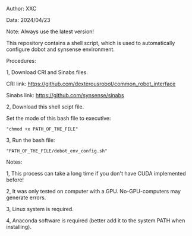Author: XXC

Data: 2024/04/23

Note: Always use the latest version!

This repository contains a shell script, which is used to automatically configure dobot and synsense environment.

Procedures:

1, Download CRI and Sinabs files.

  CRI link: https://github.com/dexterousrobot/common_robot_interface
  
  Sinabs link: https://github.com/synsense/sinabs

2, Download this shell scipt file.

   Set the mode of this bash file to executive: 
   
    "chmod +x PATH_OF_THE_FILE"

3, Run the bash file:

    "PATH_OF_THE_FILE/dobot_env_config.sh"

Notes:

1, This process can take a long time if you don't have CUDA implemented before!

2, It was only tested on computer with a GPU. No-GPU-computers may generate errors.

3, Linux system is required.

4, Anaconda software is required (better add it to the system PATH when installing).
